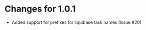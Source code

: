 Changes for 1.0.1
=================
- Added support for prefixes for liquibase task names (Issue #20)
